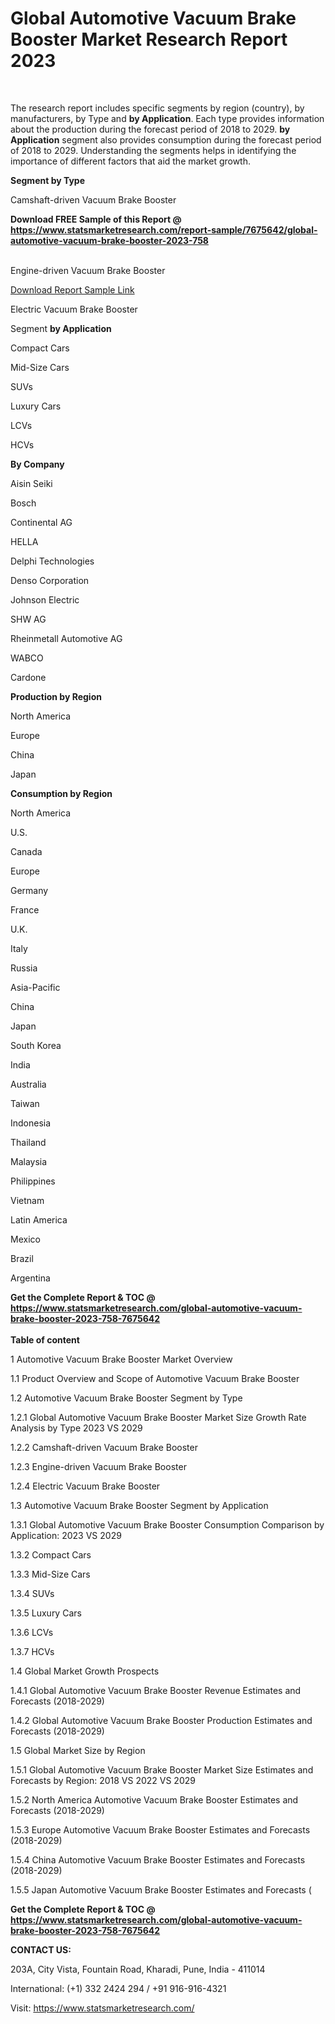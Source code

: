 <h1>Global Automotive Vacuum Brake Booster Market Research Report 2023</h1><br/><p>The research report includes specific segments by region (country), by manufacturers, by Type and <strong>by Application</strong>. Each type provides information about the production during the forecast period of 2018 to 2029. <strong>by Application</strong> segment also provides consumption during the forecast period of 2018 to 2029. Understanding the segments helps in identifying the importance of different factors that aid the market growth.</p><p><strong>Segment by Type</strong></p><p>Camshaft-driven Vacuum Brake Booster</p><div><b>Download FREE Sample of this Report @ <a href="https://www.statsmarketresearch.com/download-free-sample/7675642/global-automotive-vacuum-brake-booster-2023-758">https://www.statsmarketresearch.com/report-sample/7675642/global-automotive-vacuum-brake-booster-2023-758</a></b></div><br><p>Engine-driven Vacuum Brake Booster</p><p><a href="https://www.statsmarketresearch.com/download-free-sample/7675642/global-automotive-vacuum-brake-booster-2023-758">Download Report Sample Link</a></p><p>Electric Vacuum Brake Booster</p><p>Segment <strong>by Application</strong></p><p>Compact Cars</p><p>Mid-Size Cars</p><p>SUVs</p><p>Luxury Cars</p><p>LCVs</p><p>HCVs</p><p><strong>By Company</strong></p><p>Aisin Seiki</p><p>Bosch</p><p>Continental AG</p><p>HELLA</p><p>Delphi Technologies</p><p>Denso Corporation</p><p>Johnson Electric</p><p>SHW AG</p><p>Rheinmetall Automotive AG</p><p>WABCO</p><p>Cardone</p><p><strong>Production by Region</strong></p><p>North America</p><p>Europe</p><p>China</p><p>Japan</p><p><strong>Consumption by Region</strong></p><p>North America</p><p>U.S.</p><p>Canada</p><p>Europe</p><p>Germany</p><p>France</p><p>U.K.</p><p>Italy</p><p>Russia</p><p>Asia-Pacific</p><p>China</p><p>Japan</p><p>South Korea</p><p>India</p><p>Australia</p><p>Taiwan</p><p>Indonesia</p><p>Thailand</p><p>Malaysia</p><p>Philippines</p><p>Vietnam</p><p>Latin America</p><p>Mexico</p><p>Brazil</p><p>Argentina</p><div><b>Get the Complete Report & TOC @ <a href="https://www.statsmarketresearch.com/global-automotive-vacuum-brake-booster-2023-758-7675642">https://www.statsmarketresearch.com/global-automotive-vacuum-brake-booster-2023-758-7675642</a></b></div><br><b>Table of content</b><p>1 Automotive Vacuum Brake Booster Market Overview<br />
 
  1.1 Product Overview and Scope of Automotive Vacuum Brake Booster<br />
 
  1.2 Automotive Vacuum Brake Booster Segment by Type<br />
 
  1.2.1 Global Automotive Vacuum Brake Booster Market Size Growth Rate Analysis by Type 2023 VS 2029<br />
 
  1.2.2 Camshaft-driven Vacuum Brake Booster<br />
 
  1.2.3 Engine-driven Vacuum Brake Booster<br />
 
  1.2.4 Electric Vacuum Brake Booster<br />
 
  1.3 Automotive Vacuum Brake Booster Segment by Application<br />
 
  1.3.1 Global Automotive Vacuum Brake Booster Consumption Comparison by Application: 2023 VS 2029<br />
 
  1.3.2 Compact Cars<br />
 
  1.3.3 Mid-Size Cars<br />
 
  1.3.4 SUVs<br />
 
  1.3.5 Luxury Cars<br />
 
  1.3.6 LCVs<br />
 
  1.3.7 HCVs<br />
 
  1.4 Global Market Growth Prospects<br />
 
  1.4.1 Global Automotive Vacuum Brake Booster Revenue Estimates and Forecasts (2018-2029)<br />
 
  1.4.2 Global Automotive Vacuum Brake Booster Production Estimates and Forecasts (2018-2029)<br />
 
  1.5 Global Market Size by Region<br />
 
  1.5.1 Global Automotive Vacuum Brake Booster Market Size Estimates and Forecasts by Region: 2018 VS 2022 VS 2029<br />
 
  1.5.2 North America Automotive Vacuum Brake Booster Estimates and Forecasts (2018-2029)<br />
 
  1.5.3 Europe Automotive Vacuum Brake Booster Estimates and Forecasts (2018-2029)<br />
 
  1.5.4 China Automotive Vacuum Brake Booster Estimates and Forecasts (2018-2029)<br />
 
  1.5.5 Japan Automotive Vacuum Brake Booster Estimates and Forecasts (<br><div><b>Get the Complete Report & TOC @ <a href="https://www.statsmarketresearch.com/global-automotive-vacuum-brake-booster-2023-758-7675642">https://www.statsmarketresearch.com/global-automotive-vacuum-brake-booster-2023-758-7675642</a></b></div></p>
 
 <b>CONTACT US:</b><br>
 
 203A, City Vista, Fountain Road, Kharadi, Pune, India - 411014 <br>
 
 International: (+1) 332 2424 294 / +91 916-916-4321<br>
 
 Visit: <a href="https://www.statsmarketresearch.com/">https://www.statsmarketresearch.com/</a>
 
 <br>